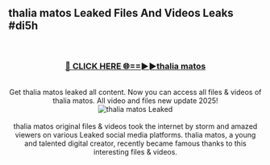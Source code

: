 ## thalia matos Leaked Files And Videos Leaks #di5h
<br>
<div align="center">
<h3><a href="https://watchclip.my.id/thalia matos" rel="nofollow">🔴 CLICK HERE 🌐==►►thalia matos</a></h3>
<br>
Get thalia matos leaked all content. Now you can access all files & videos of thalia matos. All video and files new update 2025!
<br>
<a href="https://watchclip.my.id/thalia matos" rel="nofollow" data-target="animated-image.originalLink"><img src="https://i.ibb.co.com/WyWwxjT/player-gif2.gif" alt="thalia matos Leaked" style="max-width: 100%; display: inline-block;" data-target="animated-image.originalImage"></a>
<br><br>
thalia matos original files & videos took the internet by storm and amazed viewers on various Leaked social media platforms. thalia matos, a young and talented digital creator, recently became famous thanks to this interesting files & videos.
</div>
<br>